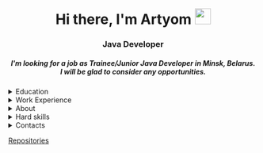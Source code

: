 <h1 align="center">Hi there, I'm Artyom</a> 
<img src="https://github.com/blackcater/blackcater/raw/main/images/Hi.gif" height="32"/></h1>
<h3 align="center">Java Developer</h3>

<h5 align="center">I'm looking for a job as Trainee/Junior Java Developer in Minsk, Belarus.<br> I will be glad to consider any opportunities. </h5>

<details><summary>Education</summary>
    In 2017 I graduated from Belarusian National Technical University. I have a degree in engineering.<br>
    In 2021-2022 I completed cources <a href="https://drive.google.com/file/d/1f0xK8xyqcieZLQVpTAkDCNjr6DLWN7sD/view">Java Fundamentals</a>
    and <a href="https://drive.google.com/file/d/1qvEEZsgJnk5mT1zFKUSt34t9Z8vc9wyx/view">Java Enterprise Development</a>.<br>
    Also now I’m taking a course in English (group B1).
</details>

<details><summary>Work Experience</summary>
  After graduation I worked as a <b>construction foreman</b> for 3 years.<br>
  Main responsobilities were:
  <ul>
    <li>Organizate construction operations</li>
    <li>Allocate responsibilities</li>
    <li>Supervise workers</li>
    <li>Supervise the use of machinery and equipment</li>
    <li>Resolve problems when they arise</li>
  </ul>

  Currently I am working as a <b>driver</b> in Dominos Pizza. My main responsibility is to deliver an orders to clients in time.
</details>

<details><summary>About</summary>
  After working for three years as a construction foreman I developed a number of important skills such as multitasking and make-decision, 
  because I led a group up to thirty workers and I had to be in several places at the same time. Also, I am flexiable, adaptable to new situations.
  I am hardworking and like to learn something new.<br>
  As for my weakness, I have a fear of public speaking. But at my previous work every morning I had to give and explain tasks to a group of thirty workers. 
  Now I feel more comfortable about it.
</details>

<details><summary>Hard skills</summary>
  <ul>
    <li>Java</li>
    <li>OOP</li>
    <li>JDBC</li>
    <li>Hibernate</li>
    <li>Spring Framework</li>
    <li>Spring Boot</li>
    <li>SQL / PostgreSQL</li>
    <li>Apache Maven</li>
    <li>Apache Tomcat</li>
    <li>Gradle</li>
    <li>Git</li>
    <li>JUnit</li>
    <li>REST</li>
    <li>HTTP</li>
    <li>JSP, JSTL</li>
    <li>Swagger</li>
  </ul>
</details>

<details><summary>Contacts</summary>
  
  telegram: [@booorisov](https://t.me/booorisov)<br>
  email: booorisov@mail.ru<br>
  linkedIn: [in/ArtyomBorisov](https://www.linkedin.com/in/artyomborisov/)
</details>

<a href="https://github.com/ArtyomBorisov/ArtyomBorisov/blob/main/Repositories.md">Repositories</a>
